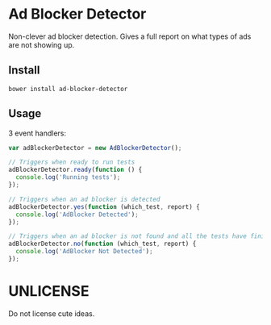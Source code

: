 # Ad Blocker Detector

Non-clever ad blocker detection. Gives a full report on what types of ads are
not showing up.

## Install

`bower install ad-blocker-detector`

## Usage

3 event handlers:

```Javascript
var adBlockerDetector = new AdBlockerDetector();

// Triggers when ready to run tests
adBlockerDetector.ready(function () {
  console.log('Running tests');
});

// Triggers when an ad blocker is detected
adBlockerDetector.yes(function (which_test, report) {
  console.log('AdBlocker Detected');
});

// Triggers when an ad blocker is not found and all the tests have finished running
adBlockerDetector.no(function (which_test, report) {
  console.log('AdBlocker Not Detected');
});
```

# UNLICENSE

Do not license cute ideas.
